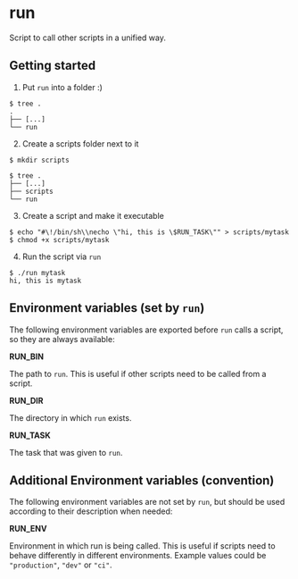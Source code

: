 # run

Script to call other scripts in a unified way.

## Getting started

1. Put `run` into a folder :)
```
$ tree .
.
├── [...]
└── run
```

2. Create a scripts folder next to it
```
$ mkdir scripts

$ tree .
├── [...]
├── scripts
└── run
```

3. Create a script and make it executable
```
$ echo "#\!/bin/sh\\necho \"hi, this is \$RUN_TASK\"" > scripts/mytask
$ chmod +x scripts/mytask
```

4. Run the script via `run`
```
$ ./run mytask
hi, this is mytask
```

## Environment variables (set by `run`)

The following environment variables are exported before `run` calls
a script, so they are always available:

**RUN_BIN**  

The path to `run`. This is useful if other scripts need to 
be called from a script.  

**RUN_DIR**  

The directory in which `run` exists.  

**RUN_TASK**  

The task that was given to `run`.  

## Additional Environment variables (convention)

The following environment variables are not set by `run`, but should
be used according to their description when needed:

**RUN_ENV**  

Environment in which run is being called. This is useful if scripts
need to behave differently in different environments. Example values
could be `"production"`, `"dev"` or `"ci"`.